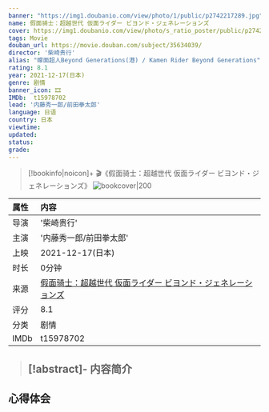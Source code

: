 ```yaml
---
banner: "https://img1.doubanio.com/view/photo/1/public/p2742217289.jpg"
name: 假面骑士：超越世代 仮面ライダー ビヨンド・ジェネレーションズ
cover: https://img1.doubanio.com/view/photo/s_ratio_poster/public/p2742217289.jpg
tags: Movie
douban_url: https://movie.douban.com/subject/35634039/
director: '柴崎贵行'
alias: "幪面超人Beyond Generations(港) / Kamen Rider Beyond Generations"
rating: 8.1
year: 2021-12-17(日本)
genre: 剧情
banner_icon: 🎞
IMDb:  t15978702
lead: '内藤秀一郎/前田拳太郎' 
language: 日语 
country: 日本 
viewtime:
updated: 
status: 
grade: 
---
```

> [!bookinfo|noicon]+ 🎬《假面骑士：超越世代 仮面ライダー ビヨンド・ジェネレーションズ》
> ![bookcover|200](https://img1.doubanio.com/view/photo/s_ratio_poster/public/p2742217289.jpg)
>
| 属性 | 内容                                       |
|:---- |:------------------------------------------ |
| 导演 | '柴崎贵行'                         |
| 主演 | '内藤秀一郎/前田拳太郎'                             |
| 上映 | 2021-12-17(日本)                             |
| 时长 | 0分钟                   |
| 来源 | [假面骑士：超越世代 仮面ライダー ビヨンド・ジェネレーションズ](https://movie.douban.com/subject/35634039/) |
| 评分 | 8.1                           |
| 分类 | 剧情                            |
| IMDb | t15978702                             | 

> [!abstract]- **内容简介**
>  -
>  
## 心得体会
